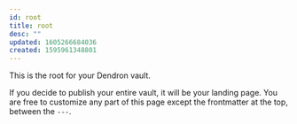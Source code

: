 ```yaml
---
id: root
title: root
desc: ""
updated: 1605266684036
created: 1595961348801
---
```


This is the root for your Dendron vault.

If you decide to publish your entire vault, it will be your landing page. You are free to customize any part of this page except the frontmatter at the top, between the `---`.

